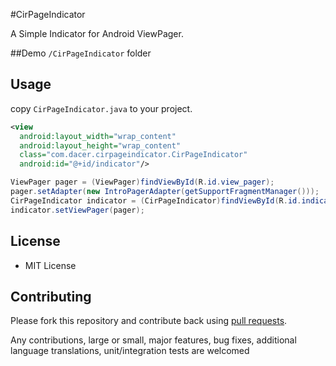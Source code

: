 #CirPageIndicator

A Simple Indicator for Android ViewPager.

##Demo
`/CirPageIndicator` folder

## Usage
copy `CirPageIndicator.java` to your project.

```xml
<view
  android:layout_width="wrap_content"
  android:layout_height="wrap_content"
  class="com.dacer.cirpageindicator.CirPageIndicator"
  android:id="@+id/indicator"/>
```

```java
ViewPager pager = (ViewPager)findViewById(R.id.view_pager);
pager.setAdapter(new IntroPagerAdapter(getSupportFragmentManager()));
CirPageIndicator indicator = (CirPageIndicator)findViewById(R.id.indicator);
indicator.setViewPager(pager);
```


## License

* MIT License

## Contributing

Please fork this repository and contribute back using
[pull requests](https://github.com/github/android/pulls).

Any contributions, large or small, major features, bug fixes, additional
language translations, unit/integration tests are welcomed